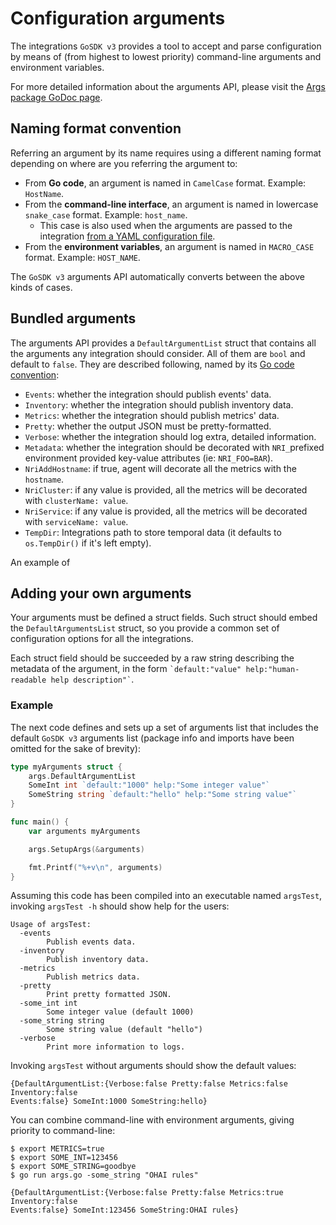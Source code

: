 # Configuration arguments

The integrations `GoSDK v3` provides a tool to accept and parse configuration by means of (from highest to lowest
priority) command-line arguments and environment variables.

For more detailed information about the arguments API, please visit the
[Args package GoDoc page](https://godoc.org/github.com/newrelic/infra-integrations-sdk/args). 

## Naming format convention

Referring an argument by its name requires using a different naming format depending on where are you referring the
argument to:

* From **Go code**, an argument is named in `CamelCase` format. Example: `HostName`.
* From the **command-line interface**, an argument is named in lowercase `snake_case` format. Example: `host_name`.
    - This case is also used when the arguments are passed to the integration
      [from a YAML configuration file](../tutorial.md#configuration-of-the-integration-(for-events)).
* From the **environment variables**, an argument is named in `MACRO_CASE` format. Example: `HOST_NAME`.

The `GoSDK v3` arguments API automatically converts between the above kinds of cases.

## Bundled arguments

The arguments API provides a `DefaultArgumentList` struct that contains all the arguments any integration should
consider. All of them are `bool` and default to `false`. They are described following, named by its
[Go code convention](#naming-format-convention):

* `Events`: whether the integration should publish events' data.
* `Inventory`: whether the integration should publish inventory data.
* `Metrics`: whether the integration should publish metrics' data.
* `Pretty`: whether the output JSON must be pretty-formatted.
* `Verbose`: whether the integration should log extra, detailed information.
* `Metadata`: whether the integration should be decorated with `NRI_`prefixed environment provided key-value attributes (ie: `NRI_FOO=BAR`).
* `NriAddHostname`: if true, agent will decorate all the metrics with the `hostname`.
* `NriCluster`: if any value is provided, all the metrics will be decorated with `clusterName: value`. 
* `NriService`: if any value is provided, all the metrics will be decorated with `serviceName: value`. 
* `TempDir`: Integrations path to store temporal data (it defaults to `os.TempDir()` if it's left empty). 

An example of

## Adding your own arguments

Your arguments must be defined a struct fields. Such struct should embed the `DefaultArgumentsList` struct, so you
provide a common set of configuration options for all the integrations.

Each struct field should be succeeded by a raw string describing the metadata of the argument, in the form
`` `default:"value" help:"human-readable help description"` ``.

### Example

The next code defines and sets up a set of arguments list that includes the default `GoSDK v3` arguments list
(package info and imports have been omitted for the sake of brevity):

```go
type myArguments struct {
	args.DefaultArgumentList
	SomeInt int `default:"1000" help:"Some integer value"`
	SomeString string `default:"hello" help:"Some string value"`
}

func main() {
	var arguments myArguments

	args.SetupArgs(&arguments)

	fmt.Printf("%+v\n", arguments)
}
```

Assuming this code has been compiled into an executable named `argsTest`, invoking `argsTest -h` should show help
for the users:

```
Usage of argsTest:
  -events
        Publish events data.
  -inventory
        Publish inventory data.
  -metrics
        Publish metrics data.
  -pretty
        Print pretty formatted JSON.
  -some_int int
        Some integer value (default 1000)
  -some_string string
        Some string value (default "hello")
  -verbose
        Print more information to logs.
```

Invoking `argsTest` without arguments should show the default values:

```
{DefaultArgumentList:{Verbose:false Pretty:false Metrics:false Inventory:false
Events:false} SomeInt:1000 SomeString:hello}
```

You can combine command-line with environment arguments, giving priority to command-line:

```
$ export METRICS=true
$ export SOME_INT=123456
$ export SOME_STRING=goodbye
$ go run args.go -some_string "OHAI rules"

{DefaultArgumentList:{Verbose:false Pretty:false Metrics:true Inventory:false
Events:false} SomeInt:123456 SomeString:OHAI rules}
```
